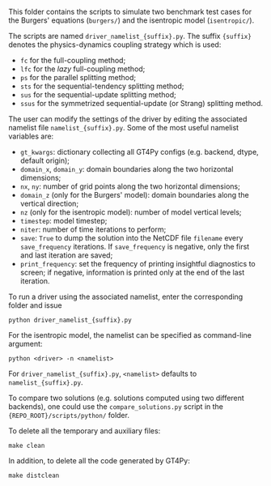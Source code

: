 This folder contains the scripts to simulate two benchmark test cases for the 
Burgers' equations (`burgers/`) and the isentropic model (`isentropic/`).

The scripts are named `driver_namelist_{suffix}.py`. The suffix `{suffix}` denotes 
the physics-dynamics coupling strategy which is used:

  - `fc` for the full-coupling method;
  - `lfc` for the *lazy* full-coupling method;
  - `ps` for the parallel splitting method;
  - `sts` for the sequential-tendency splitting method;
  - `sus` for the sequential-update splitting method;
  - `ssus` for the symmetrized sequential-update (or Strang) splitting method.
  
The user can modify the settings of the driver by editing the associated namelist
file `namelist_{suffix}.py`. Some of the most useful namelist variables are: 

  - `gt_kwargs`: dictionary collecting all GT4Py configs (e.g. backend, dtype,
    default origin);
  - `domain_x`, `domain_y`: domain boundaries along the two horizontal dimensions;
  - `nx`, `ny`: number of grid points along the two horizontal dimensions;
  - `domain_z` (only for the Burgers' model): domain boundaries along the vertical
    direction;
  - `nz` (only for the isentropic model): number of model vertical levels;
  - `timestep`: model timestep;
  - `niter`: number of time iterations to perform;
  - `save`: `True` to dump the solution into the NetCDF file `filename` every 
    `save_frequency` iterations. If `save_frequency` is negative, only the first
    and last iteration are saved;
  - `print_frequency`: set the frequency of printing insightful diagnostics to screen;
    if negative, information is printed only at the end of the last iteration.
    
To run a driver using the associated namelist, enter the corresponding folder and issue

    python driver_namelist_{suffix}.py
    
For the isentropic model, the namelist can be specified as command-line argument:

    python <driver> -n <namelist> 
    
For `driver_namelist_{suffix}.py`, `<namelist>` defaults to `namelist_{suffix}.py`.
    
To compare two solutions (e.g. solutions computed using two different backends),
one could use the `compare_solutions.py` script in the `{REPO_ROOT}/scripts/python/` 
folder.

To delete all the temporary and auxiliary files:

    make clean
    
In addition, to delete all the code generated by GT4Py:

    make distclean